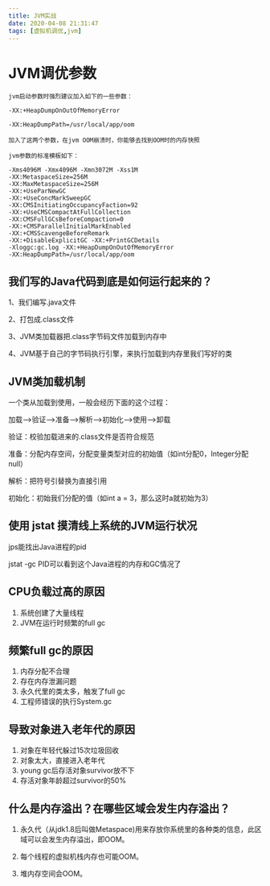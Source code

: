 ```yaml
---
title: JVM实战
date: 2020-04-08 21:31:47
tags: [虚拟机调优,jvm]
---
```


# JVM调优参数




```
jvm启动参数时强烈建议加入如下的一些参数：

-XX:+HeapDumpOnOutOfMemoryError

-XX:HeapDumpPath=/usr/local/app/oom

加入了这两个参数，在jvm OOM崩溃时，你能够去找到OOM时的内存快照
```


```
jvm参数的标准模板如下：

-Xms4096M -Xmx4096M -Xmn3072M -Xss1M
-XX:MetaspaceSize=256M 
-XX:MaxMetaspaceSize=256M
-XX:+UseParNewGC
-XX:+UseConcMarkSweepGC
-XX:CMSInitiatingOccupancyFaction=92
-XX:+UseCMSCompactAtFullCollection
-XX:CMSFullGCsBeforeCompaction=0
-XX:+CMSParallelInitialMarkEnabled
-XX:+CMSScavengeBeforeRemark
-XX:+DisableExplicitGC -XX:+PrintGCDetails
-Xloggc:gc.log -XX:+HeapDumpOnOutOfMemoryError
-XX:HeapDumpPath=/usr/local/app/oom
```

<!--more-->

## 我们写的Java代码到底是如何运行起来的？

1、我们编写.java文件

2、打包成.class文件

3、JVM类加载器把.class字节码文件加载到内存中

4、JVM基于自己的字节码执行引擎，来执行加载到内存里我们写好的类

## JVM类加载机制
一个类从加载到使用，一般会经历下面的这个过程：

加载-->验证-->准备-->解析-->初始化-->使用-->卸载

验证：校验加载进来的.class文件是否符合规范

准备：分配内存空间，分配变量类型对应的初始值（如int分配0，Integer分配null）

解析：把符号引替换为直接引用

初始化：初始我们分配的值（如int a = 3，那么这时a就初始为3）

## 使用 jstat 摸清线上系统的JVM运行状况
jps能找出Java进程的pid

jstat -gc PID可以看到这个Java进程的内存和GC情况了

## CPU负载过高的原因
1. 系统创建了大量线程
2. JVM在运行时频繁的full gc


## 频繁full gc的原因
1. 内存分配不合理
2. 存在内存泄漏问题
3. 永久代里的类太多，触发了full gc
4. 工程师错误的执行System.gc

## 导致对象进入老年代的原因
1. 对象在年轻代躲过15次垃圾回收
2. 对象太大，直接进入老年代
3. young gc后存活对象survivor放不下
4. 存活对象年龄超过survivor的50%


## 什么是内存溢出？在哪些区域会发生内存溢出？

1. 永久代（从jdk1.8后叫做Metaspace)用来存放你系统里的各种类的信息，此区域可以会发生内存溢出，即OOM。

2. 每个线程的虚拟机栈内存也可能OOM。

3. 堆内存空间会OOM。